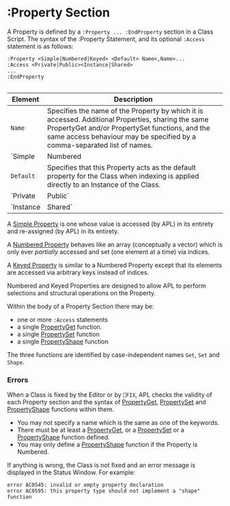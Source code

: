 # :Property Section

A Property is defined by a `:Property ... :EndProperty` section in a Class Script. The syntax of the :Property Statement, and its optional `:Access` statement is as follows:
```apl
:Property <Simple|Numbered|Keyed> <Default> Name<,Name>...
:Access <Private|Public><Instance|Shared>
...
:EndProperty
 
```

| Element | Description |
| --- | ---  |
| `Name` | Specifies the name of the Property by which it is accessed. Additional Properties, sharing the same PropertyGet and/or PropertySet functions, and the same access behaviour may be specified by a comma-separated list of names. |
| `Simple|Numbered|Keyed` | Specifies the type of Property (see below). The default is `Simple` . |
| `Default` | Specifies that this Property acts as the default property for the Class when indexing is applied directly to an Instance of the Class. |
| `Private|Public` | Specifies whether or not the Property is accessible from outside the Class or an Instance of the Class. The default is `Private` . |
| `Instance|Shared` | Specifies if there is a separate value of the Property in each Instance of the Class, or if there is only a single value that is shared between all Instances. |

A [Simple Property](../class-members/properties/simple-instance-properties.md) is one whose value is accessed (by APL) in its entirety and re-assigned (by APL) in its entirety.

A [Numbered Property](../class-members/properties/numbered-properties/numbered-properties.md) behaves like an array (conceptually a vector) which is only ever *partially* accessed and set (one element at a time) via indices.

A [Keyed Property](../class-members/properties/keyed-properties/keyed-properties.md) is similar to a Numbered Property except that its elements are accessed via arbitrary keys instead of indices.

Numbered and Keyed Properties are designed to allow APL to perform selections and structural operations on the Property.

Within the body of a Property Section there may be:

- one or more `:Access` statements 
- a single [PropertyGet](propertyget-function-syntax.md) function.
- a single [PropertySet](propertyset-function-syntax.md) function
- a single [PropertyShape](propertyshape-function-syntax.md) function

The three functions are identified by case-independent names `Get`, `Set` and `Shape`.

### Errors

When a Class is fixed by the Editor or by `⎕FIX`, APL checks the validity of each Property section and the syntax of [PropertyGet](propertyget-function-syntax.md), [PropertySet](propertyset-function-syntax.md) and [PropertyShape](propertyshape-function-syntax.md) functions within them.

- You may not specify a name which is the same as one of the keywords.
- There must be at least a [PropertyGet](propertyget-function-syntax.md), or a [PropertySet](propertyset-function-syntax.md) or a [PropertyShape](propertyshape-function-syntax.md) function defined.
- You may only define a [PropertyShape](propertyshape-function-syntax.md) function if the Property is Numbered.

If anything is wrong,  the Class is not fixed and an error message is displayed in the Status Window. For example:
```apl
error AC0545: invalid or empty property declaration
error AC0595: this property type should not implement a "shape" function
```
